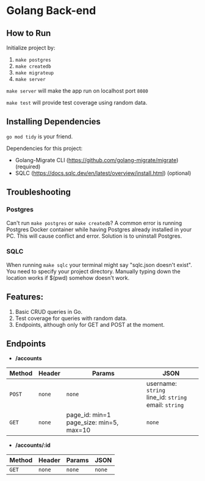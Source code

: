 # Golang Back-end

## How to Run

Initialize project by:

1. `make postgres`
2. `make createdb`
3. `make migrateup`
4. `make server`

`make server` will make the app run on localhost port `8080`

`make test` will provide test coverage using random data.


## Installing Dependencies

`go mod tidy` is your friend.

Dependencies for this project:
- Golang-Migrate CLI (https://github.com/golang-migrate/migrate) (required)
- SQLC (https://docs.sqlc.dev/en/latest/overview/install.html) (optional)


## Troubleshooting

### Postgres
Can't run `make postgres` or `make createdb`? A common error is running Postgres Docker container while having Postgres already installed in your PC. This will cause conflict and error. Solution is to uninstall Postgres.

### SQLC
When running `make sqlc` your terminal might say "sqlc.json doesn't exist". You need to specify your project directory. Manually typing down the location works if $(pwd) somehow doesn't work.


## Features:

1. Basic CRUD queries in Go.
2. Test coverage for queries with random data.
3. Endpoints, although only for GET and POST at the moment.


## Endpoints

- **/accounts**

| Method | Header | Params | JSON                                                      |
| ------ | ------ | ------ | --------------------------------------------------------- |
| `POST` | `none` | `none` | username: `string`<br>line_id: `string` <br> email: `string` |
| `GET` | `none` | page_id: min=1 <br> page_size: min=5, max=10 | `none` |

- **/accounts/:id**

| Method | Header | Params | JSON                                    |
| ------ | ------ | ------ | --------------------------------------- |
| `GET` | `none` | `none` | `none` |
